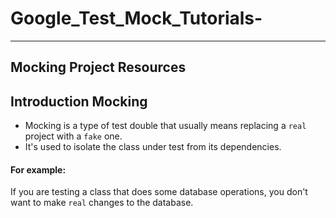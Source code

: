 # Google_Test_Mock_Tutorials-
___
## Mocking Project Resources

## Introduction Mocking
* Mocking is a type of test double that usually means replacing a `real` project with a `fake` one.
* It's used to isolate the class under test from its dependencies.

#### For example:
If you are testing a class that does some database operations, you don't want to make `real` changes to the database.





